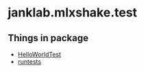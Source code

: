# janklab.mlxshake.test

## Things in package

* [HelloWorldTest](../thing/+janklab/+mlxshake/+test/HelloWorldTest.html)
* [runtests](../thing/+janklab/+mlxshake/+test/runtests.html)

